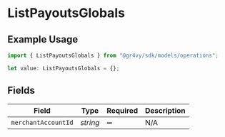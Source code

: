 # ListPayoutsGlobals

## Example Usage

```typescript
import { ListPayoutsGlobals } from "@gr4vy/sdk/models/operations";

let value: ListPayoutsGlobals = {};
```

## Fields

| Field               | Type                | Required            | Description         |
| ------------------- | ------------------- | ------------------- | ------------------- |
| `merchantAccountId` | *string*            | :heavy_minus_sign:  | N/A                 |